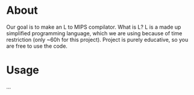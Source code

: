 # About
Our goal is to make an L to MIPS compilator. What is L? L is a made up simplified programming language, which we are using because of time restriction (only ~60h for this project). Project is purely educative, so you are free to use the code.
# Usage
...
